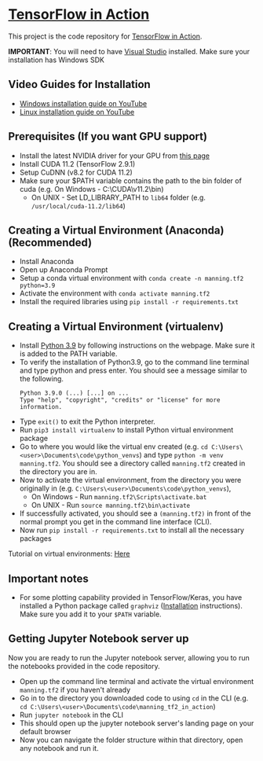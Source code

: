 # [TensorFlow in Action](https://www.manning.com/books/tensorflow-in-action?utm_source=thushv&utm_medium=affiliate&utm_campaign=book_ganegedara_tensorflow_10_13_20&a_aid=thushv&a_bid=a9e673f5)

This project is the code repository for [TensorFlow in Action](https://www.manning.com/books/tensorflow-in-action?utm_source=thushv&utm_medium=affiliate&utm_campaign=book_ganegedara_tensorflow_10_13_20&a_aid=thushv&a_bid=a9e673f5).

**IMPORTANT**: You will need to have [Visual Studio](https://visualstudio.microsoft.com/downloads/) installed. Make sure your installation has Windows SDK

## Video Guides for Installation

* [Windows installation guide on YouTube](https://www.youtube.com/watch?v=FPfH_pM9YXg)
* [Linux installation guide on YouTube](https://www.youtube.com/watch?v=c-XT7XMmB5o)

## Prerequisites (If you want GPU support)

* Install the latest NVIDIA driver for your GPU from [this page](https://www.nvidia.com/download/index.aspx?lang=en-us)
* Install CUDA 11.2 (TensorFlow 2.9.1)
* Setup CuDNN (v8.2 for CUDA 11.2)
* Make sure your $PATH variable contains the path to the bin folder of cuda (e.g. On Windows - C:\CUDA\v11.2\bin)
  * On UNIX - Set LD_LIBRARY_PATH to `lib64` folder (e.g. `/usr/local/cuda-11.2/lib64`)

## Creating a Virtual Environment (Anaconda) (Recommended)

* Install Anaconda
* Open up Anaconda Prompt
* Setup a conda virtual environment with `conda create -n manning.tf2 python=3.9`
* Activate the environment with `conda activate manning.tf2`
* Install the required libraries using `pip install -r requirements.txt`

## Creating a Virtual Environment (virtualenv)

* Install [Python 3.9](https://www.python.org/downloads/release/python-390/) by following instructions on the webpage. Make sure it is added to the PATH variable. 
* To verify the installation of Python3.9, go to the command line terminal and type python and press enter. You should see a message similar to the following.
	```
	Python 3.9.0 (...) [...] on ...
	Type "help", "copyright", "credits" or "license" for more information.
	```
* Type `exit()` to exit the Python interpreter.
* Run `pip3 install virtualenv` to install Python virtual environment package
* Go to where you would like the virtual env created (e.g. `cd C:\Users\<user>\Documents\code\python_venvs`) and type `python -m venv manning.tf2`. You should see a directory called `manning.tf2` created in the directory you are in.
* Now to activate the virtual environment, from the directory you were originally in (e.g. `C:\Users\<user>\Documents\code\python_venvs`), 
	* On Windows - Run `manning.tf2\Scripts\activate.bat`
	* On UNIX - Run `source manning.tf2\bin\activate`
* If successfully activated, you should see a `(manning.tf2)` in front of the normal prompt you get in the command line interface (CLI).
* Now run `pip install -r requirements.txt` to install all the necessary packages

Tutorial on virtual environments: [Here](https://docs.python.org/3/tutorial/venv.html)

## Important notes

* For some plotting capability provided in TensorFlow/Keras, you have installed a Python package called `graphviz` ([Installation](https://graphviz.gitlab.io/download/) instructions). Make sure you add it to your `$PATH` variable.

## Getting Jupyter Notebook server up

Now you are ready to run the Jupyter notebook server, allowing you to run the notebooks provided in the code repository.

* Open up the command line terminal and activate the virtual environment `manning.tf2` if you haven't already
* Go in to the directory you downloaded code to using `cd` in the CLI (e.g. `cd C:\Users\<user>\Documents\code\manning_tf2_in_action`)
* Run `jupyter notebook` in the CLI
* This should open up the jupyter notebook server's landing page on your default browser
* Now you can navigate the folder structure within that directory, open any notebook and run it.
